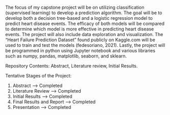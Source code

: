   The focus of my capstone project will be on utilizing classification (supervised learning) to develop a prediction algorithm. 
The goal will be to develop both a decision tree-based and a logistic regression model to predict heart disease events. 
The efficacy of both models will be compared to determine which model is more effective in predicting heart disease events. 
The project will also include data exploration and visualization. 
The “Heart Failure Prediction Dataset” found publicly on Kaggle.com will be used to train and test the models (fedesoriano, 2021). 
Lastly, the project will be programmed in python using Jupyter notebook and various libraries such as numpy, pandas, matplotlib, seaborn, and sklearn.

Repository Contents:
Abstract, Literature review, Initial Results.

Tentative Stages of the Project:
1. Abstract --> Completed 
2. Literature Review --> Completed
3. Initial Results --> Completed
4. Final Results and Report --> Completed
5. Presentation --> Completed
